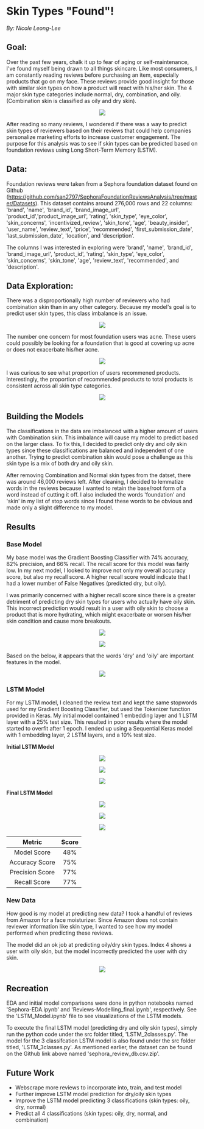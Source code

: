# Skin Types "Found"!
*By: Nicole Leong-Lee*

## Goal:
Over the past few years, chalk it up to fear of aging or self-maintenance, I've found myself being drawn to all things skincare. Like most consumers, I am constantly reading reviews before purchasing an item, especially products that go on my face. These reviews provide good insight for those with similar skin types on how a product will react with his/her skin. The 4 major skin type categories include normal, dry, combination, and oily. (Combination skin is classified as oily and dry skin).

<p align="center">
    <img src="./imgs/four_skin_types.jpg" />
</p>

After reading so many reviews, I wondered if there was a way to predict skin types of reviewers based on their reviews that could help companies  personalize marketing efforts to increase customer engagement. The purpose for this analysis was to see if skin types can be predicted based on foundation reviews using Long Short-Term Memory (LSTM).

## Data:
Foundation reviews were taken from a Sephora foundation dataset found on Github (https://github.com/san2797/SephoraFoundationReviewsAnalysis/tree/master/Datasets). This dataset contains around 276,000 rows and 22 columns: 'brand', 'name', 'brand_id', 'brand_image_url', 'product_id','product_image_url', 'rating', 'skin_type', 'eye_color', 'skin_concerns', 'incentivized_review', 'skin_tone', 'age', 'beauty_insider', 'user_name', 'review_text', 'price', 'recommended', 'first_submission_date', 'last_submission_date', 'location', and 'description'.

The columns I was interested in exploring were 'brand', 'name', 'brand_id', 'brand_image_url', 'product_id', 'rating', 'skin_type', 'eye_color', 'skin_concerns', 'skin_tone', 'age', 'review_text', 'recommended', and 'description'.

## Data Exploration:
There was a disproportionally high number of reviewers who had combination skin than in any other category. Because my model's goal is to predict user skin types, this class imbalance is an issue.

<p align="center">
    <img src="./imgs/skin_types.png" />
</p>

The number one concern for most foundation users was acne. These users could possibly be looking for a foundation that is good at covering up acne or does not exacerbate his/her acne.

<p align="center">
    <img src="./imgs/skin_concerns.png" />
</p>

I was curious to see what proportion of users recommened products. Interestingly, the proportion of recommended products to total products is consistent across all skin type categories. 

<p align="center">
    <img src="./imgs/recommended_prop.png" />
</p>


## Building the Models

The classifications in the data are imbalanced with a higher amount of users with Combination skin. This imbalance will cause my model to predict based on the larger class. To fix this, I decided to predict only dry and oily skin types since these classifications are balanced and independent of one another. Trying to predict combination skin would pose a challenge as this skin type is a mix of both dry and oily skin.

After removing Combination and Normal skin types from the datset, there was around 46,000 reviews left. After cleaning, I decided to lemmatize words in the reviews because I wanted to retain the base/root form of a word instead of cutting it off. I also included the words 'foundation' and 'skin' in my list of stop words since I found these words to be obvious and made only a slight difference to my model. 

## Results 
### Base Model
My base model was the Gradient Boosting Classifier with 74% accuracy, 82% precision, and 66% recall. The recall score for this model was fairly low. In my next model, I looked to improve not only my overall accuracy score, but also my recall score. A higher recall score would indicate that I had a lower number of False Negatives (predicted dry, but oily). 

I was primarily concerned with a higher recall score since there is a greater detriment of predicting dry skin types for users who actually have oily skin. This incorrect prediction would result in a user with oily skin to choose a product that is more hydrating, which might exacerbate or worsen his/her skin condition and cause more breakouts.

<p align="center">
    <img src="./imgs/model_compare_roc3.png" />
</p>

<p align="center">
    <img src="./imgs/confusion_matrix_model3.png" />
</p>

Based on the below, it appears that the words 'dry' and 'oily' are important features in the model.

<p align="center">
    <img src="./imgs/top_10_feature_importances.png" />
</p>

### LSTM Model

For my LSTM model, I cleaned the review text and kept the same stopwords used for my Gradient Boosting Classifier, but used the Tokenizer function provided in Keras. My initial model contained 1 embedding layer and 1 LSTM layer with a 25% test size. This resulted in poor results where the model started to overfit after 1 epoch. I ended up using a Sequential Keras model with 1 embedding layer, 2 LSTM layers, and a 10% test size. 

**Initial LSTM Model**

<p align="center">
    <img src="./imgs/Model2_Loss.png" />
</p>
<p align="center">
    <img src="./imgs/Model2_Acc.png" />
</p>
<p align="center">
    <img src="./imgs/Model2_cm.png" />
</p>

**Final LSTM Model**

<p align="center">
    <img src="./imgs/Model18_Loss.png" />
</p>
<p align="center">
    <img src="./imgs/Model18_Accuracy.png" />
</p>
<p align="center">
    <img src="./imgs/Model18_cm1.png" />
</p>


| Metric          | Score         | 
|:---------------:|:-------------:| 
| Model Score     | 48%           |
| Accuracy Score  | 75%           |  
| Precision Score | 77%           | 
| Recall Score    | 77%           | 


### New Data

How good is my model at predicting new data? I took a handful of reviews from Amazon for a face moisturizer. Since Amazon does not contain reviewer information like skin type, I wanted to see how my model performed when predicting these reviews. 

The model did an ok job at predicting oily/dry skin types. Index 4 shows a user with oily skin, but the model incorrectly predicted the user with dry skin.

<p align="center">
    <img src="./imgs/Amazon.png" />
</p>

## Recreation

EDA and initial model comparisons were done in python notebooks named 'Sephora-EDA.ipynb' and 'Reviews-Modelling_final.ipynb', respectively. See the 'LSTM_Model.ipynb' file to see visualizations of the LSTM models. 

To execute the final LSTM model (predicting dry and oily skin types), simply run the python code under the src folder titled, 'LSTM_2classes.py'. The model for the 3 classifcation LSTM model is also found under the src folder titled, 'LSTM_3classes.py'. As mentioned earlier, the dataset can be found on the Github link above named 'sephora_review_db.csv.zip'. 

## Future Work

* Webscrape more reviews to incorporate into, train, and test model
* Further improve LSTM model prediction for dry/oily skin types
* Improve the LSTM model predicting 3 classifications (skin types: oily, dry, normal)
* Predict all 4 classifications (skin types: oily, dry, normal, and combination)
 
